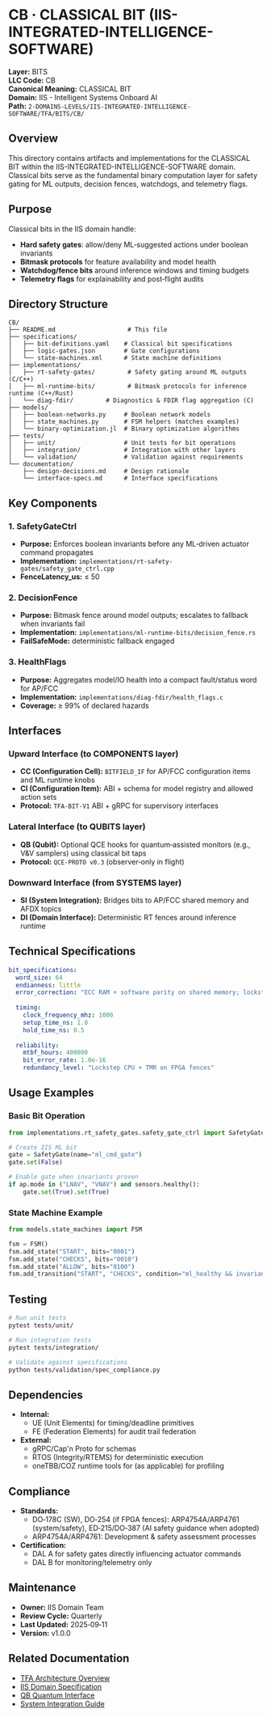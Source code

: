 # CB · CLASSICAL BIT (IIS-INTEGRATED-INTELLIGENCE-SOFTWARE)

**Layer:** BITS  
**LLC Code:** CB  
**Canonical Meaning:** CLASSICAL BIT  
**Domain:** IIS - Intelligent Systems Onboard AI  
**Path:** `2-DOMAINS-LEVELS/IIS-INTEGRATED-INTELLIGENCE-SOFTWARE/TFA/BITS/CB/`

## Overview

This directory contains artifacts and implementations for the CLASSICAL BIT within the IIS-INTEGRATED-INTELLIGENCE-SOFTWARE domain. Classical bits serve as the fundamental binary computation layer for safety gating for ML outputs, decision fences, watchdogs, and telemetry flags.

## Purpose

Classical bits in the IIS domain handle:
- **Hard safety gates**: allow/deny ML‑suggested actions under boolean invariants
- **Bitmask protocols** for feature availability and model health
- **Watchdog/fence bits** around inference windows and timing budgets
- **Telemetry flags** for explainability and post‑flight audits

## Directory Structure

```
CB/
├── README.md                    # This file
├── specifications/
│   ├── bit-definitions.yaml    # Classical bit specifications
│   ├── logic-gates.json        # Gate configurations
│   └── state-machines.xml      # State machine definitions
├── implementations/
│   ├── rt-safety-gates/         # Safety gating around ML outputs (C/C++)
│   ├── ml-runtime-bits/         # Bitmask protocols for inference runtime (C++/Rust)
│   └── diag-fdir/         # Diagnostics & FDIR flag aggregation (C)
├── models/
│   ├── boolean-networks.py     # Boolean network models
│   ├── state_machines.py       # FSM helpers (matches examples)
│   └── binary-optimization.jl  # Binary optimization algorithms
├── tests/
│   ├── unit/                   # Unit tests for bit operations
│   ├── integration/            # Integration with other layers
│   └── validation/             # Validation against requirements
└── documentation/
    ├── design-decisions.md     # Design rationale
    └── interface-specs.md      # Interface specifications
```

## Key Components

### 1. SafetyGateCtrl
- **Purpose:** Enforces boolean invariants before any ML‑driven actuator command propagates
- **Implementation:** `implementations/rt-safety-gates/safety_gate_ctrl.cpp`
- **FenceLatency_us:** ≤ 50

### 2. DecisionFence
- **Purpose:** Bitmask fence around model outputs; escalates to fallback when invariants fail
- **Implementation:** `implementations/ml-runtime-bits/decision_fence.rs`
- **FailSafeMode:** deterministic fallback engaged

### 3. HealthFlags
- **Purpose:** Aggregates model/IO health into a compact fault/status word for AP/FCC
- **Implementation:** `implementations/diag-fdir/health_flags.c`
- **Coverage:** ≥ 99% of declared hazards

## Interfaces

### Upward Interface (to COMPONENTS layer)
- **CC (Configuration Cell):** `BITFIELD_IF` for AP/FCC configuration items and ML runtime knobs
- **CI (Configuration Item):** ABI + schema for model registry and allowed action sets
- **Protocol:** `TFA-BIT-V1` ABI + gRPC for supervisory interfaces

### Lateral Interface (to QUBITS layer)
- **QB (Qubit):** Optional QCE hooks for quantum‑assisted monitors (e.g., V&V samplers) using classical bit taps
- **Protocol:** `QCE-PROTO v0.3` (observer‑only in flight)

### Downward Interface (from SYSTEMS layer)
- **SI (System Integration):** Bridges bits to AP/FCC shared memory and AFDX topics
- **DI (Domain Interface):** Deterministic RT fences around inference runtime

## Technical Specifications

```yaml
bit_specifications:
  word_size: 64
  endianness: little
  error_correction: "ECC RAM + software parity on shared memory; lockstep on critical cores"
  
  timing:
    clock_frequency_mhz: 1000
    setup_time_ns: 1.0
    hold_time_ns: 0.5
    
  reliability:
    mtbf_hours: 400000
    bit_error_rate: 1.0e-16
    redundancy_level: "Lockstep CPU + TMR on FPGA fences"
```

## Usage Examples

### Basic Bit Operation

```python
from implementations.rt_safety_gates.safety_gate_ctrl import SafetyGate

# Create IIS ML bit
gate = SafetyGate(name="ml_cmd_gate")
gate.set(False)

# Enable gate when invariants proven
if ap.mode in ("LNAV", "VNAV") and sensors.healthy():
    gate.set(True).set(True)
```

### State Machine Example

```python
from models.state_machines import FSM

fsm = FSM()
fsm.add_state("START", bits="0001")
fsm.add_state("CHECKS", bits="0010")
fsm.add_state("ALLOW", bits="0100")
fsm.add_transition("START", "CHECKS", condition="ml_healthy && invariants_ok && timing_budget_ok")
```

## Testing

```bash
# Run unit tests
pytest tests/unit/

# Run integration tests
pytest tests/integration/

# Validate against specifications
python tests/validation/spec_compliance.py
```

## Dependencies

* **Internal:**
  * UE (Unit Elements) for timing/deadline primitives
  * FE (Federation Elements) for audit trail federation
* **External:**
  * gRPC/Cap'n Proto for schemas
  * RTOS (Integrity/RTEMS) for deterministic execution
  * oneTBB/COZ runtime tools for (as applicable) for profiling

## Compliance

* **Standards:**
  * DO‑178C (SW), DO‑254 (if FPGA fences): ARP4754A/ARP4761 (system/safety), ED‑215/DO‑387 (AI safety guidance when adopted)
  * ARP4754A/ARP4761: Development & safety assessment processes
* **Certification:**
  * DAL A for safety gates directly influencing actuator commands
  * DAL B for monitoring/telemetry only

## Maintenance

* **Owner:** IIS Domain Team
* **Review Cycle:** Quarterly
* **Last Updated:** 2025‑09‑11
* **Version:** v1.0.0

## Related Documentation

* [TFA Architecture Overview](../../../META/README.md)
* [IIS Domain Specification](../../../../README.md)
* [QB Quantum Interface](../../QUBITS/QB/README.md)
* [System Integration Guide](../../SYSTEMS/SI/README.md)